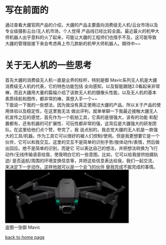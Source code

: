 # 写在前面的
通过查看大疆官网产品的介绍，大疆的产品主要面向消费级无人机/云台市场以及专业级摄影云台/无人机市场，个人觉得
产品线已经比较全面。最近最火的机甲大师机器人出乎意料的火了起来，可能让大疆的工程师们也措手不及，这可能导致
大疆的管理层接下来会考虑再上市几款新的机甲大师机器人。期待中~~
# 关于无人机的一些思考
首先大疆的消费级无人机一直是业界的标杆，特别是御 Mavic系列无人机是大疆消费级无人机的代表，它的特色功能包括
全向感知，以及智能跟随2.0看起来非常棒，而且大疆用大量的篇幅介绍了该款无人机的摄像头性能，以及无人机的基本
素质续航和图传，都非常的棒，真想入手一个~~
<br>下面说一下我的一些想法，因为我没有真正使用过大疆的产品，所以关于产品的使用体验以及稳定性，在这里我无法
做出评判，就单单聊一下我最近接触大疆无人机宣传之后的感觉，首先作为一个航拍工具，它真的是很强大，该有的功能
和配置都有，还有机器的可扩展性、可玩性都非常的强，这背后是大疆强大的研发团队。在这里给他们点个赞，夸完了，我
说点别的，我总觉大疆的无人机是一款强大的工具/机器。作为工具它可以很好的被人们控制/使用。但是我更想要它是一个
伙伴，它可以和我交互。这里的交互不是简单的识别手势/肢体动作/表情，然后做出回应。绝不是简单的识别，而是它
可以表达自己的想法，并把想法转换为飞行动作/无线传输语音给我，使我明白它的一些意图。比如，它可以给我提供拍摄轨迹/
是否返航/周围的环境变换信息等，并把这些信息表达给我，我们一起交流，来决定下一步动作。这样他就可以是一个会飞的伙伴
替我完成不能完成的事情。
<br><img width="400" height="172" src="/assets/img/Mavic.png" />
<br>盗图一张御 Mavic

[back to home page](./..)